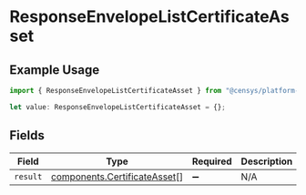# ResponseEnvelopeListCertificateAsset

## Example Usage

```typescript
import { ResponseEnvelopeListCertificateAsset } from "@censys/platform-sdk/models/components";

let value: ResponseEnvelopeListCertificateAsset = {};
```

## Fields

| Field                                                                        | Type                                                                         | Required                                                                     | Description                                                                  |
| ---------------------------------------------------------------------------- | ---------------------------------------------------------------------------- | ---------------------------------------------------------------------------- | ---------------------------------------------------------------------------- |
| `result`                                                                     | [components.CertificateAsset](../../models/components/certificateasset.md)[] | :heavy_minus_sign:                                                           | N/A                                                                          |